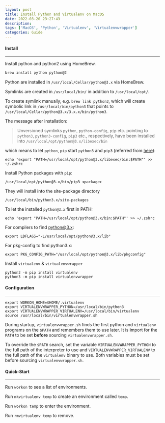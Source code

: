 ```yaml
---
layout: post
title: Install Python and Virtualenv on MacOS
date: 2022-03-20 23:27:43
description:
tags: ['MacOS', 'Python', 'Virtualenv', 'Virtualenvwrapper']
categories: Guide
---
```


#### Install
---
Install python and python2 using HomeBrew.

```sh
brew install python python@2
```

Python are installed in `/usr/local/Cellar/python@3.x` via HomeBrew.

Symlinks are created in `/usr/local/bin/` in addition to `/usr/local/opt/`.

To create symlink manually, e.g. `brew link python3`, which will create symbolic link in `/usr/local/bin/python3` that points to `/usr/local/Cellar/python@3.x/3.x.x/bin/python3`.

The message after installation:

> Unversioned symlinks `python`, `python-config`, `pip` etc. pointing to
> `python3`, `python3-config`, `pip3` etc., respectively, have been installed into
> `/usr/local/opt/python@3.x/libexec/bin`

which means to let `python`, `pip` start `python3` and `pip3` (referred from [here](https://stackoverflow.com/a/51912712)):
```
echo 'export "PATH=/usr/local/opt/python@3.x/libexec/bin:$PATH"' >> ~/.zshrc
```

Install Python packages with `pip`:
```
/usr/local/opt/python@3.x/bin/pip3 <package>
```
They will install into the site-package directory
```
/usr/local/bin/python3.x/site-packages
```

To let the installed `python@3.x` first in PATH:
```
echo 'export "PATH=/usr/local/opt/python@3.x/bin:$PATH"' >> ~/.zshrc
```
For compilers to find python@3.x:
```
export LDFLAGS="-L/usr/local/opt/python@3.x/lib"
```
For pkg-config to find python3.x:
```
export PKG_CONFIG_PATH="/usr/local/opt/python@3.x/lib/pkgconfig"
```

Install `virtualenv` & `virtualenvwrapper`
```
python3 -m pip install virtualenv
python3 -m pip install virtualenvwrapper
```

#### Configuration
---
```
export WORKON_HOME=$HOME/.virtualenv
export VIRTUALENVWRAPPER_PYTHON=/usr/local/bin/python3
export VIRTUALENVWRAPPER_VIRTUALENV=/usr/local/bin/virtualenv
source /usr/local/bin/virtualenvwrapper.sh
```
During startup, `virtualenvwrapper.sh` finds the first python and `virtualenv` programs on the `$PATH` and remembers them to use later. It is import for the `PATH` to be set **before** sourcing `virtualenvwrapper.sh`.

To override the `$PATH` search, set the variable `VIRTUALENVWRAPPER_PYTHON` to the full path of the interpreter to use and `VIRTUALENVWRAPPER_VIRTUALENV` to the full path of the `virtualenv` binary to use. Both variables must be set before sourcing `virtualenvwrapper.sh`.

#### Quick-Start
---
Run `workon` to see a list of environments.

Run `mkvirtualenv temp` to create an environment called `temp`.

Run `workon temp` to enter the environment.

Run `rmvirtualenv temp` to remove.